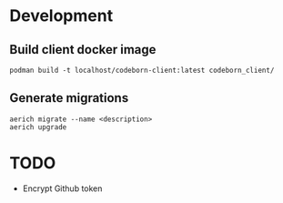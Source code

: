# Development

## Build client docker image
`podman build -t localhost/codeborn-client:latest codeborn_client/`

## Generate migrations
```
aerich migrate --name <description>
aerich upgrade
```

# TODO
- Encrypt Github token